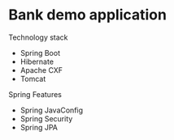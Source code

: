 # Bank demo application

Technology stack
- Spring Boot
- Hibernate
- Apache CXF
- Tomcat

Spring Features
- Spring JavaConfig
- Spring Security
- Spring JPA